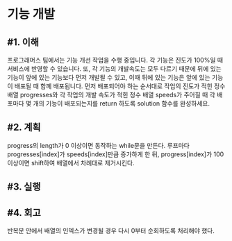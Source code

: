 기능 개발
====================

#1. 이해
------------------
프로그래머스 팀에서는 기능 개선 작업을 수행 중입니다. 각 기능은 진도가 100%일 때 서비스에 반영할 수 있습니다. 또, 각 기능의 개발속도는 모두 다르기 때문에 뒤에 있는 기능이 앞에 있는 기능보다 먼저 개발될 수 있고, 이때 뒤에 있는 기능은 앞에 있는 기능이 배포될 때 함께 배포됩니다. 먼저 배포되어야 하는 순서대로 작업의 진도가 적힌 정수 배열 progresses와 각 작업의 개발 속도가 적힌 정수 배열 speeds가 주어질 때 각 배포마다 몇 개의 기능이 배포되는지를 return 하도록 solution 함수를 완성하세요.

#2. 계획
---------------
progress의 length가 0 이상이면 동작하는 while문을 만든다. 루프마다 progresses[index]가 speeds[index]만큼 증가하게 한 뒤, progress[index]가 100 이상이면 shift하여 배열에서 차례대로 제거시킨다.

#3. 실행
-----------------

#4. 회고
-----------------
반복문 안에서 배열의 인덱스가 변경될 경우 다시 0부터 순회하도록 처리해야 했다.